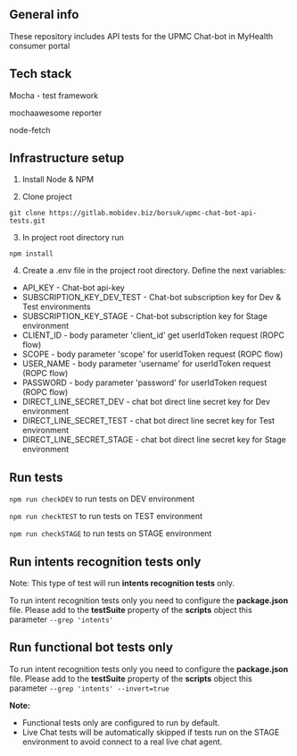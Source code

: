 ## General info

These repository includes API tests for the UPMC Chat-bot in MyHealth consumer portal

## Tech stack

Mocha - test framework

mochaawesome reporter

node-fetch

## Infrastructure setup 

1. Install Node & NPM

2. Clone project 

```git clone https://gitlab.mobidev.biz/borsuk/upmc-chat-bot-api-tests.git```

3. In project root directory run

``npm install``

4. Create a .env file in the project root directory. Define the next variables:

* API_KEY - Chat-bot api-key
* SUBSCRIPTION_KEY_DEV_TEST - Chat-bot subscription key for Dev & Test environments 
* SUBSCRIPTION_KEY_STAGE - Chat-bot subscription key for Stage environment
* CLIENT_ID - body parameter 'client_id' get userIdToken request (ROPC flow)
* SCOPE - body parameter 'scope' for userIdToken request (ROPC flow)
* USER_NAME - body parameter 'username' for userIdToken request (ROPC flow)
* PASSWORD - body parameter 'password' for userIdToken request (ROPC flow)
* DIRECT_LINE_SECRET_DEV - chat bot direct line secret key for Dev environment
* DIRECT_LINE_SECRET_TEST - chat bot direct line secret key for Test environment
* DIRECT_LINE_SECRET_STAGE - chat bot direct line secret key for Stage environment

## Run tests

```npm run checkDEV``` to run tests on DEV environment

```npm run checkTEST``` to run tests on TEST environment

```npm run checkSTAGE``` to run tests on STAGE environment

## Run intents recognition tests only
Note: This type of test will run **intents recognition tests** only.

To run intent recognition tests only you need to configure the **package.json** file. Please add to the **testSuite** property of the  **scripts** object this parameter ```--grep 'intents'```

## Run functional bot tests only
To run intent recognition tests only you need to configure the **package.json** file. Please add to the **testSuite** property of the  **scripts** object this parameter ```--grep 'intents' --invert=true```

**Note:**
* Functional tests only are configured to run by default. 
* Live Chat tests will be automatically skipped if tests run on the STAGE environment to avoid connect to a real live chat agent.